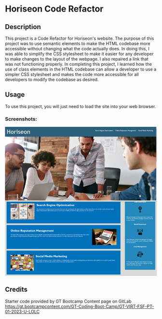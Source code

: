 # Horiseon Code Refactor

## Description

This project is a Code Refactor for Horiseon's website. The purpose of this project was to use semantic elements to make the HTML codebase more accessible without changing what the code actually does. In doing this, I was able to simplify the CSS stylesheet to make it easier for any developer to make changes to the layout of the webpage. I also repaired a link that was not functioning properly. In completing this project, I learned how the use of class elements in the HTML codebase can allow a developer to use a simpler CSS stylesheet and makes the code more accessible for all developers to modify the codebase as desired. 

## Usage

To use this project, you will just need to load the site into your web browser. 

### Screenshots:
![Screenshot-1](develop/assets/images/Screenshot-1.png)
![Screenshot-2](develop/assets/images/Screenshot-2.png)

## Credits

Starter code provided by GT Bootcamp Content page on GitLab
https://gt.bootcampcontent.com/GT-Coding-Boot-Camp/GT-VIRT-FSF-PT-01-2023-U-LOLC

